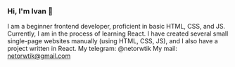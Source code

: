 ### Hi, I'm Ivan 👋
I am a beginner frontend developer, proficient in basic HTML, CSS, and JS. Currently, I am in the process of learning React. I have created several small single-page websites manually (using HTML, CSS, JS), and I also have a project written in React.
My telegram: @netorwtik
My mail: netorwtik@gmail.com

<!--
**netorwtik/netorwtik** is a ✨ _special_ ✨ repository because its `README.md` (this file) appears on your GitHub profile.

Here are some ideas to get you started:

- 🔭 I’m currently working on ...
- 🌱 I’m currently learning ...
- 👯 I’m looking to collaborate on ...
- 🤔 I’m looking for help with ...
- 💬 Ask me about ...
- 📫 How to reach me: ...
- 😄 Pronouns: ...
- ⚡ Fun fact: ...
-->

